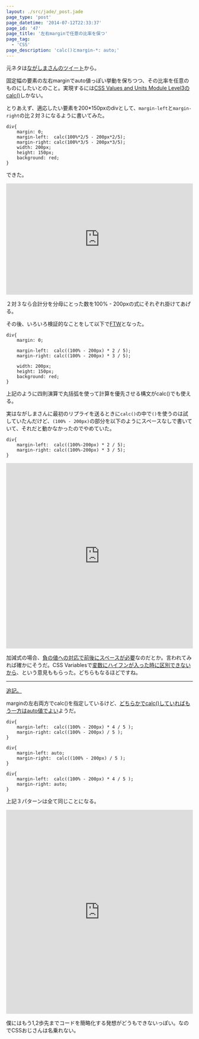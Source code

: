 ```yaml
---
layout: ./src/jade/_post.jade
page_type: 'post'
page_datetime: '2014-07-12T22:33:37'
page_id: '47'
page_title: '左右marginで任意の比率を保つ'
page_tag:
  - 'CSS'
page_description: 'calc()とmargin-*: auto;'
---
```

元ネタは[ながしまさんのツイート](https://twitter.com/hail2u_/status/487903628665970691)から。

固定幅の要素の左右marginでauto値っぽい挙動を保ちつつ、その比率を任意のものにしたいとのこと。実現するには[CSS Values and Units Module Level3のcalc()](http://www.w3.org/TR/css-values/#calc)しかない。

とりあえず、適応したい要素を200*150pxのdivとして、`margin-left`と`margin-right`の比２対３になるように書いてみた。

<pre title="CSS"><code data-language="css">div{
    margin: 0;
    margin-left:  calc(100%*2/5 - 200px*2/5);
    margin-right: calc(100%*3/5 - 200px*3/5);
    width: 200px;
    height: 150px;
    background: red;
}</code></pre>

できた。

<iframe width="100%" height="300" src="http://jsfiddle.net/n68QV/embedded/" allowfullscreen="allowfullscreen" frameborder="0"></iframe>

２対３なら合計分を分母にとった数を100% - 200pxの式にそれぞれ掛けてあげる。

その後、いろいろ検証的なことをして以下で[FTW](https://twitter.com/hail2u_/status/487928879793721344)となった。

<pre title="CSS"><code data-language="css">div{
    margin: 0;

    margin-left:  calc((100% - 200px) * 2 / 5);
    margin-right: calc((100% - 200px) * 3 / 5);

    width: 200px;
    height: 150px;
    background: red;
}</code></pre>

上記のように四則演算で丸括弧を使って計算を優先させる構文がcalc()でも使える。

実はながしまさんに最初のリプライを送るときに`calc()`の中で`()`を使うのは試していたんだけど、`(100% - 200px)`の部分を以下のようにスペースなしで書いていて、それだと動かなかったのでやめていた。

<pre title="CSS"><code data-language="css">div{
    margin-left:  calc((100%-200px) * 2 / 5);
    margin-right: calc((100%-200px) * 3 / 5);
}</code></pre>

<iframe width="100%" height="500" src="http://jsfiddle.net/n68QV/5/embedded/result,css,html" allowfullscreen="allowfullscreen" frameborder="0"></iframe>

加減式の場合、[負の値への対応で前後にスペースが必要](https://twitter.com/hail2u_/status/487940265684897792)なのだとか。言われてみれば確かにそうだ。CSS Variablesで[変数にハイフンが入った時に区別できないから](https://twitter.com/xl1blue/status/487937984524591104)、という意見ももらった。どちらもなるほどですね。

---

<ins datetime="2014-07-13T17:03:00+09:00" data-insdate="※2014/7/13 17:03">追記。</ins>

marginの左右両方でcalc()を指定しているけど、[どちらかでcalc()していればもう一方はauto値でよい](http://hail2u.net/blog/webdesign/split-margin-with-ratio.html)ようだ。

<pre title="CSS"><code data-language="css">div{
    margin-left:  calc((100% - 200px) * 4 / 5 );
    margin-right: calc((100% - 200px) / 5 );
}</code></pre>

<pre title="CSS"><code data-language="css">div{
    margin-left: auto;
    margin-right:  calc((100% - 200px) / 5 );
}</code></pre>

<pre title="CSS"><code data-language="css">div{
    margin-left:  calc((100% - 200px) * 4 / 5 );
    margin-right: auto;
}</code></pre>

上記３パターンは全て同じことになる。

<iframe width="100%" height="550" src="http://jsfiddle.net/n68QV/6/embedded/" allowfullscreen="allowfullscreen" frameborder="0"></iframe>

僕にはもう1,2歩先までコードを簡略化する発想がどうもできないっぽい。なのでCSSおじさんは名乗れない。
